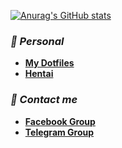 [![Anurag's GitHub stats](https://github-readme-stats.vercel.app/api?hblanqueto=anuraghazra)](https://github.com/anuraghazra/github-readme-stats)
 ### ***📂 Personal***
- **[My Dotfiles](https://github.com/Hblanqueto/The-Sensuals-Dotfiles)**
- **[Hentai](https://www.youtube.com/watch?v=WQRObrOqXho)**

### ***👥 Contact me***
- **[Facebook Group](https://www.facebook.com/groups/3401196263237743)**
- **[Telegram Group](https://t.me/XUnixCommunity)**

